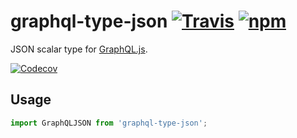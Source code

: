 # graphql-type-json [![Travis][build-badge]][build] [![npm][npm-badge]][npm]

JSON scalar type for [GraphQL.js](https://github.com/graphql/graphql-js).

[![Codecov][codecov-badge]][codecov]

## Usage

```js
import GraphQLJSON from 'graphql-type-json';
```

[build-badge]: https://img.shields.io/travis/taion/graphql-type-json/master.svg
[build]: https://travis-ci.org/taion/graphql-type-json

[npm-badge]: https://img.shields.io/npm/v/graphql-type-json.svg
[npm]: https://www.npmjs.com/package/graphql-type-json

[codecov-badge]: https://img.shields.io/codecov/c/github/taion/graphql-type-json/master.svg
[codecov]: https://codecov.io/gh/taion/graphql-type-json
